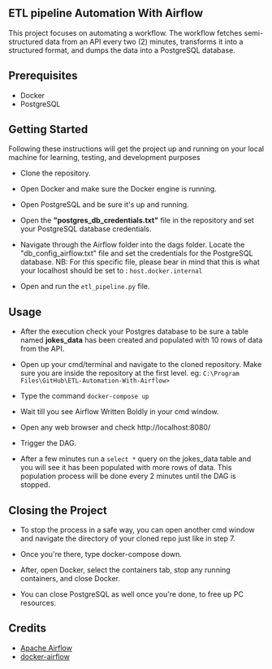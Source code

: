 ETL pipeline Automation With Airflow
---

This project focuses on automating a workflow. The workflow fetches semi-structured data from an API
every two (2) minutes, transforms it into a structured format, and dumps the data into a PostgreSQL database.



## Prerequisites
- Docker
- PostgreSQL



## Getting Started

Following these instructions will get the project up and running on your local machine for learning, testing, and development purposes

-  Clone the repository.

-  Open Docker and make sure the Docker engine is running. 

-  Open PostgreSQL and be sure it's up and running.

-  Open the **"postgres_db_credentials.txt"** file in the repository and set your PostgreSQL database credentials.

-  Navigate through the Airflow folder into the dags folder. Locate the "db_config_airflow.txt" file and set 
    the credentials for the PostgreSQL database. NB: For this specific file, please bear in mind that this is what your localhost
    should be set to : ```host.docker.internal```

-  Open and run the ```etl_pipeline.py``` file.


## Usage

-  After the execution check your Postgres database to be sure a table named **jokes_data** has been created
    and populated with 10 rows of data from the API.
 	
-  Open up your cmd/terminal and navigate to the cloned repository. Make sure you are inside the repository at
    the first level. eg: ```C:\Program Files\GitHub\ETL-Automation-With-Airflow>```		
 
-  Type the command ```docker-compose up``` 

-  Wait till you see Airflow Written Boldly in your cmd window.

- Open any web browser and check http://localhost:8080/   

- Trigger the DAG.

- After a few minutes run a ```select *``` query on the jokes_data table and you will see it has been 
    populated with more rows of data. This population process will be done every 2 minutes until the DAG is 
    stopped.


## Closing the Project

- To stop the process in a safe way, you can open another cmd window and navigate 
    the directory of your cloned repo just like in step 7.

- Once you're there, type docker-compose down.

- After, open Docker, select the containers tab, stop any running containers, and close Docker. 

- You can close PostgreSQL as well once you're done, to free up PC resources.


## Credits

- [Apache Airflow](https://github.com/apache/incubator-airflow)
- [docker-airflow](https://github.com/puckel/docker-airflow/tree/1.10.0-5)




